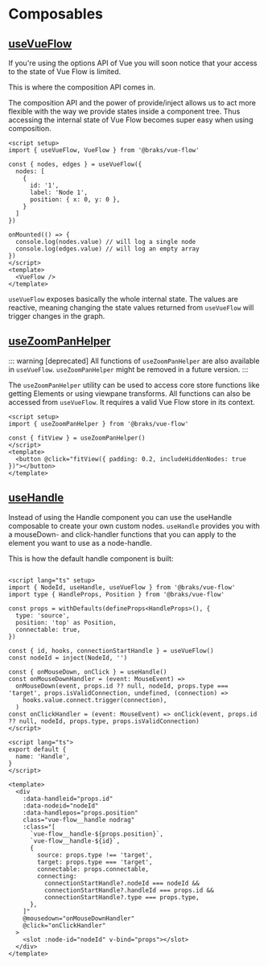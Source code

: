 # Composables

## [useVueFlow](/typedocs/functions/useVueFlow.html/)

If you're using the options API of Vue you will soon notice that your access to the state of Vue Flow is limited.

This is where the composition API comes in.

The composition API and the power of provide/inject allows us to act more flexible with the way we provide states inside
a component tree.
Thus accessing the internal state of Vue Flow becomes super easy when using composition.

```vue
<script setup>
import { useVueFlow, VueFlow } from '@braks/vue-flow'

const { nodes, edges } = useVueFlow({
  nodes: [
    {
      id: '1',
      label: 'Node 1',
      position: { x: 0, y: 0 },
    }
  ]
})

onMounted(() => {
  console.log(nodes.value) // will log a single node
  console.log(edges.value) // will log an empty array
})
</script>
<template>
  <VueFlow />
</template>
```

`useVueFlow` exposes basically the whole internal state.
The values are reactive, meaning changing the state values returned from `useVueFlow` will trigger changes in the graph.

## [useZoomPanHelper](/typedocs/functions/useZoomPanHelper.html/)

::: warning [deprecated]
All functions of `useZoomPanHelper` are also available in `useVueFlow`.
`useZoomPanHelper` might be removed in a future version.
:::

The `useZoomPanHelper` utility can be used to access core store functions like getting Elements or
using viewpane transforms.
All functions can also be accessed from `useVueFlow`.
It requires a valid Vue Flow store in its context.

```vue
<script setup>
import { useZoomPanHelper } from '@braks/vue-flow'

const { fitView } = useZoomPanHelper()
</script>
<template>
  <button @click="fitView({ padding: 0.2, includeHiddenNodes: true })"></button>
</template>
```

## [useHandle](/typedocs/functions/useHandle.html/)

Instead of using the Handle component you can use the useHandle composable to create your own custom nodes. `useHandle`
provides you with a mouseDown- and click-handler functions that you can apply to the element you want to use as a
node-handle.

This is how the default handle component is built:

```vue

<script lang="ts" setup>
import { NodeId, useHandle, useVueFlow } from '@braks/vue-flow'
import type { HandleProps, Position } from '@braks/vue-flow'

const props = withDefaults(defineProps<HandleProps>(), {
  type: 'source',
  position: 'top' as Position,
  connectable: true,
})

const { id, hooks, connectionStartHandle } = useVueFlow()
const nodeId = inject(NodeId, '')

const { onMouseDown, onClick } = useHandle()
const onMouseDownHandler = (event: MouseEvent) =>
  onMouseDown(event, props.id ?? null, nodeId, props.type === 'target', props.isValidConnection, undefined, (connection) =>
    hooks.value.connect.trigger(connection),
  )
const onClickHandler = (event: MouseEvent) => onClick(event, props.id ?? null, nodeId, props.type, props.isValidConnection)
</script>

<script lang="ts">
export default {
  name: 'Handle',
}
</script>

<template>
  <div
    :data-handleid="props.id"
    :data-nodeid="nodeId"
    :data-handlepos="props.position"
    class="vue-flow__handle nodrag"
    :class="[
      `vue-flow__handle-${props.position}`,
      `vue-flow__handle-${id}`,
      {
        source: props.type !== 'target',
        target: props.type === 'target',
        connectable: props.connectable,
        connecting:
          connectionStartHandle?.nodeId === nodeId &&
          connectionStartHandle?.handleId === props.id &&
          connectionStartHandle?.type === props.type,
      },
    ]"
    @mousedown="onMouseDownHandler"
    @click="onClickHandler"
  >
    <slot :node-id="nodeId" v-bind="props"></slot>
  </div>
</template>
```
